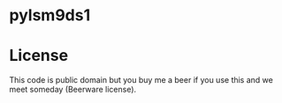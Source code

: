 # pylsm9ds1
# License
This code is public domain but you buy me a beer if you use this and we meet someday (Beerware license).
